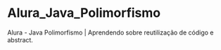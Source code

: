 # Alura_Java_Polimorfismo
Alura - Java Polimorfismo | Aprendendo sobre reutilização de código e abstract.
